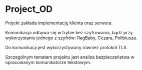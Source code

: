# Project_OD

Projekt zakłada implementację klienta oraz serwera.

Komunikacja odbywa się w trybie bez szyfrowania, bądź przy wykorzystaniu jednego z szyfrów: RagBaby, Cezara, Polibiusza.

Do komunikacji jest wykorzystywany również protokół TLS.

Szczególnym tematem projektu jest analiza bezpieczeństwa w opracowanym komunikatorze tekstowym.
